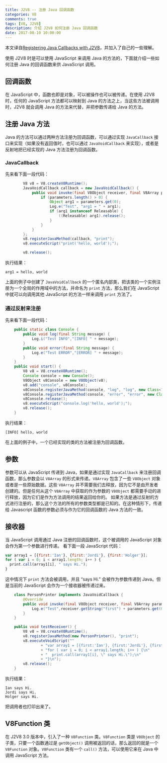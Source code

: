 ```yaml
---
title: J2V8 -- 注册 Java 回调函数
categories: V8
comments: true
tags: [V8, J2V8]
description: 介绍 J2V8 如何注册 Java 回调函数
date: 2017-08-10 10:00:00
---
```


本文译自[Registering Java Callbacks with J2V8](https://eclipsesource.com/blogs/2015/06/06/registering-java-callbacks-with-j2v8/)，并加入了自己的一些理解。

使用 J2V8 时是可以使用 JavaScript 来调用 Java 的方法的，下面就介绍一些如何注册 Java 的回调函数来供 JavaScript 调用。

## 回调函数

在 JavaScript 中，函数也即是对象，可以被操作也可以被传递。在使用 J2V8 时，任何的 JavaScript 方法都可以映射到 Java 的方法之上，当这些方法被调用时，J2V8 就会调用 Java 的方法来代替，并把参数传递给 Java 的方法。

## 注册 Java 方法

Java 的方法可以通过两种方法注册为回调函数，可以通过实现 `JavaCallback` 接口来实现（如果没有返回值时，也可以通过 `JavaVoidCallback` 来实现），或者是反射地把已经实现的 Java 方法注册为回调函数。

### JavaCallback

先来看下面一段代码：

```java
        V8 v8 = V8.createV8Runtime();
        JavaVoidCallback callback = new JavaVoidCallback() {
            public void invoke(final V8Object receiver, final V8Array parameters) {
                if (parameters.length() > 0) {
                    Object arg1 = parameters.get(0);
                    Log.e("Test", "arg1 = " + arg1);
                    if (arg1 instanceof Releasable) {
                        ((Releasable) arg1).release();
                    }
                }
            }
        };
        v8.registerJavaMethod(callback, "print");
        v8.executeScript("print('hello, world');");

        v8.release();
```

执行结果：

```
arg1 = hello, world
```

上面的例子中创建了 `JavaVoidCallback` 的一个匿名内部类，把该类的一个实例注册为一个全局的作用域中的方法，并命名为 `print` 方法，那么我们在 JavaScript 中就可以向调用其他 JavaScript 的方法一样来调用 `print` 方法了。

### 通过反射来注册

先来看下面一段代码：

```java
    public static class Console {
        public void log(final String message) {
            Log.i("Test INFO","[INFO] " + message);
        }
        public void error(final String message) {
            Log.e("Test ERROR","[ERROR] " + message);
        }
    }
    public void start() {
        V8 v8 = V8.createV8Runtime();
        Console console = new Console();
        V8Object v8Console = new V8Object(v8);
        v8.add("console", v8Console);
        v8Console.registerJavaMethod(console, "log", "log", new Class<?>[] { String.class });
        v8Console.registerJavaMethod(console, "error", "error", new Class<?>[] { String.class });
        v8Console.release();
        v8.executeScript("console.log('hello, world');");
        v8.release();
    }
```

执行结果：

```
[INFO] hello, world
```

在上面的例子中，一个已经实现的类的方法被注册为回调函数。

## 参数

参数可以从 JavaScript  传递到 Java，如果是通过实现 `JavaCallback` 来注册回调函数，那么参数会以 `V8Array` 的形式来传递。`V8Array` 包含了一些 `V8Object` 对象或者是一些原始数据。这些 `V8Array` 并不需要我们去释放，因为它不是由开发者创建的。但是任何从这个 `V8Array` 中获取的作为参数的 `V8Object` 都需要手动的进行释放，因为它们是作为方法调用的结果返回给你的。
如果方法是通过反射的方式进行注册的，那么这个方法的所有的参数类型都是已知的。在这种情形下，传递给 Javascript 函数的参数必须与作为它的回调函数的 Java 方法的一致。

## 接收器

当 JavaScript 调用通过 Java 注册的回调函数时，这个被调用的 JavaScript 对象会作为第一个参数进行传递。
看下面一段 JavaScript 代码：

```javascript
var array1 = [{first:'Ian'}, {first:'Jordi'}, {first:'Holger'}];
for ( var i = 0; i < array1.length; i++ ) {
  print.call(array1[i], " says Hi.");
}
```

这中情况下 `print` 方法会被调用，并且 “says Hi.” 会被作为参数传递到 Java。但是当前的 JavaScript 会作为一个接收器被传递过来。

```java
    class PersonPrinter implements JavaVoidCallback {
        @Override
        public void invoke(final V8Object receiver, final V8Array parameters) {
            Log.e("Test",receiver.getString("first") + parameters.get(0));
        }
    }

    public void testReceiver() {
        V8 v8 = V8.createV8Runtime();
        v8.registerJavaMethod(new PersonPrinter(), "print");
        v8.executeVoidScript(""
                + "var array1 = [{first:'Ian'}, {first:'Jordi'}, {first:'Holger'}];\n"
                + "for ( var i = 0; i < array1.length; i++ ) {\n"
                + "  print.call(array1[i], \" says Hi.\");\n"
                + "}\n");
        v8.release();
    }
```

执行结果：

```
Ian says Hi.
Jordi says Hi.
Holger says Hi.
```

把调用者也打印出来了。

## V8Function 类

在 J2V8 3.0 版本中，引入了一种 `V8Function` 类。`V8Function` 类是 `V8Object` 的子类，只要一个函数通过是 `getObject()` 调用被返回的话，那么返回的就是一个 `V8Function` 对象。`V8Function` 类有一个 `call()` 方法，可以使用它来在 Java 中调用 JavaScript 方法。

